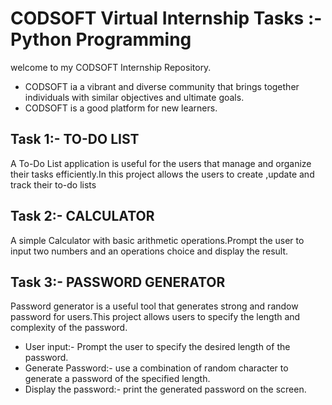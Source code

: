 
# CODSOFT Virtual Internship Tasks :- Python Programming


welcome to my CODSOFT Internship Repository.
* CODSOFT ia a vibrant and diverse community that brings together individuals with similar objectives and ultimate goals. 
* CODSOFT is a good platform for new learners.



## Task 1:- TO-DO LIST
A To-Do List application is useful for the users that manage and organize their tasks efficiently.In this project allows the users to create ,update and track their to-do lists
## Task 2:- CALCULATOR
A simple Calculator with basic arithmetic operations.Prompt the user to input two numbers and an operations choice and display the result.
## Task 3:- PASSWORD GENERATOR
Password generator is a useful tool that generates strong and randow password for users.This project allows users to specify the length and complexity of the password. 

* User input:- Prompt the user to specify the desired length of the password.
* Generate Password:- use a combination of random character to generate a password of the specified length.
* Display the password:- print the generated password on the screen.
